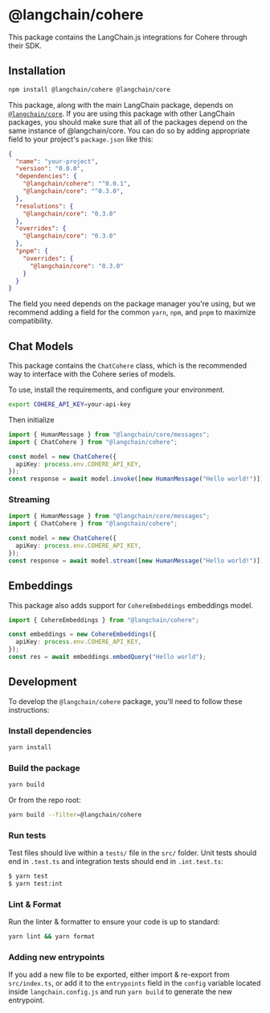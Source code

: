 # @langchain/cohere

This package contains the LangChain.js integrations for Cohere through their SDK.

## Installation

```bash npm2yarn
npm install @langchain/cohere @langchain/core
```

This package, along with the main LangChain package, depends on [`@langchain/core`](https://npmjs.com/package/@langchain/core/).
If you are using this package with other LangChain packages, you should make sure that all of the packages depend on the same instance of @langchain/core.
You can do so by adding appropriate field to your project's `package.json` like this:

```json
{
  "name": "your-project",
  "version": "0.0.0",
  "dependencies": {
    "@langchain/cohere": "^0.0.1",
    "@langchain/core": "^0.3.0",
  },
  "resolutions": {
    "@langchain/core": "0.3.0"
  },
  "overrides": {
    "@langchain/core": "0.3.0"
  },
  "pnpm": {
    "overrides": {
      "@langchain/core": "0.3.0"
    }
  }
}
```

The field you need depends on the package manager you're using, but we recommend adding a field for the common `yarn`, `npm`, and `pnpm` to maximize compatibility.

## Chat Models

This package contains the `ChatCohere` class, which is the recommended way to interface with the Cohere series of models.

To use, install the requirements, and configure your environment.

```bash
export COHERE_API_KEY=your-api-key
```

Then initialize

```typescript
import { HumanMessage } from "@langchain/core/messages";
import { ChatCohere } from "@langchain/cohere";

const model = new ChatCohere({
  apiKey: process.env.COHERE_API_KEY,
});
const response = await model.invoke([new HumanMessage("Hello world!")]);
```

### Streaming

```typescript
import { HumanMessage } from "@langchain/core/messages";
import { ChatCohere } from "@langchain/cohere";

const model = new ChatCohere({
  apiKey: process.env.COHERE_API_KEY,
});
const response = await model.stream([new HumanMessage("Hello world!")]);
```

## Embeddings

This package also adds support for `CohereEmbeddings` embeddings model.

```typescript
import { CohereEmbeddings } from "@langchain/cohere";

const embeddings = new CohereEmbeddings({
  apiKey: process.env.COHERE_API_KEY,
});
const res = await embeddings.embedQuery("Hello world");
```

## Development

To develop the `@langchain/cohere` package, you'll need to follow these instructions:

### Install dependencies

```bash
yarn install
```

### Build the package

```bash
yarn build
```

Or from the repo root:

```bash
yarn build --filter=@langchain/cohere
```

### Run tests

Test files should live within a `tests/` file in the `src/` folder. Unit tests should end in `.test.ts` and integration tests should
end in `.int.test.ts`:

```bash
$ yarn test
$ yarn test:int
```

### Lint & Format

Run the linter & formatter to ensure your code is up to standard:

```bash
yarn lint && yarn format
```

### Adding new entrypoints

If you add a new file to be exported, either import & re-export from `src/index.ts`, or add it to the `entrypoints` field in the `config` variable located inside `langchain.config.js` and run `yarn build` to generate the new entrypoint.
